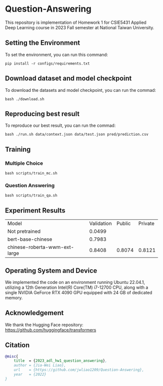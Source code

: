 # Question-Answering
This repository is implementation of Homework 1 for CSIE5431 Applied Deep Learning course in 2023 Fall semester at National Taiwan University.


## Setting the Environment
To set the environment, you can run this command:
```
pip install -r configs/requirements.txt
```


## Download dataset and model checkpoint
To download the datasets and model checkpoint, you can run the commad:
```
bash ./download.sh
```

## Reproducing best result
To reproduce our best result, you can run the commad:
```
bash ./run.sh data/context.json data/test.json pred/prediction.csv
```


## Training
### Multiple Choice
```
bash scripts/train_mc.sh
```

### Question Answering
```
bash scripts/train_qa.sh
```


## Experiment Results
<table>
  <tr>
    <td>Model</td>
    <td>Validation</td>
    <td>Public</td>
    <td>Private</td>
  </tr>
  <tr>
    <td>Not pretrained</td>
    <td>0.0499</td>
    <td></td>
    <td></td>
  </tr>
  <tr>
    <td>bert-base-chinese</td>
    <td>0.7983</td>
    <td></td>
    <td></td>
  </tr>
  <tr>
    <td>chinese-roberta-wwm-ext-large</td>
    <td>0.8408</td>
    <td>0.8074</td>
    <td>0.8121</td>
  </tr>
<table>


## Operating System and Device
We implemented the code on an environment running Ubuntu 22.04.1, utilizing a 12th Generation Intel(R) Core(TM) i7-12700 CPU, along with a single NVIDIA GeForce RTX 4090 GPU equipped with 24 GB of dedicated memory.


## Acknowledgement
We thank the Hugging Face repository: https://github.com/huggingface/transformers


## Citation
```bibtex
@misc{
    title  = {2023_adl_hw1_question_answering},
    author = {Jia-Wei Liao},
    url    = {https://github.com/jwliao1209/Question-Answering},
    year   = {2022}
}
```
